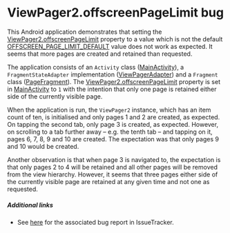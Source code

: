 # ViewPager2.offscreenPageLimit bug

This Android application demonstrates that setting the [ViewPager2.offscreenPageLimit](https://developer.android.com/reference/androidx/viewpager2/widget/ViewPager2#setOffscreenPageLimit(int)) property to a value which is not the default [OFFSCREEN_PAGE_LIMIT_DEFAULT](https://developer.android.com/reference/androidx/viewpager2/widget/ViewPager2#OFFSCREEN_PAGE_LIMIT_DEFAULT) value does not work as expected.
It seems that more pages are created and retained than requested.

The application consists of an `Activity` class ([MainActivity](src/main/java/com/tazkiyatech/viewpager2/experiments/app4/MainActivity.kt)), a `FragmentStateAdapter` implementation ([ViewPagerAdapter](src/main/java/com/tazkiyatech/viewpager2/experiments/app4/ViewPagerAdapter.kt)) and a `Fragment` class ([PageFragment](src/main/java/com/tazkiyatech/viewpager2/experiments/app4/PageFragment.kt)).
The [ViewPager2.offscreenPageLimit](https://developer.android.com/reference/androidx/viewpager2/widget/ViewPager2#setOffscreenPageLimit(int)) property is set in [MainActivity](src/main/java/com/tazkiyatech/viewpager2/experiments/app4/MainActivity.kt) to `1` with the intention that only one page is retained  either side of the currently visible page.

When the application is run, the `ViewPager2` instance, which has an item count of ten, is initialised and only pages 1 and 2 are created, as expected. On tapping the second tab, only page 3 is created, as expected. However, on scrolling to a tab further away – e.g. the tenth tab – and tapping on it, pages 6, 7, 8, 9 and 10 are created.
The expectation was that only pages 9 and 10 would be created.

Another observation is that when page 3 is navigated to, the expectation is that only pages 2 to 4 will be retained and all other pages will be removed from the view hierarchy.
However, it seems that three pages either side of the currently visible page are retained at any given time and not one as requested.

##### Additional links

* See [here](https://issuetracker.google.com/issues/171180138) for the associated bug report in IssueTracker.
